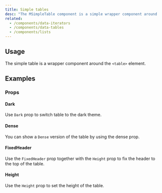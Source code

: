 ```yaml
---
title: Simple tables
desc: "The MSimpleTable component is a simple wrapper component around the <table> element. Inside the component you can use all the regular table elements such as <thead>, <tbody>, <tr>, etc."
related:
  - /components/data-iterators
  - /components/data-tables
  - /components/lists
---
```


## Usage

The simple table is a wrapper component around the `<table>` element.

<masa-example file="Examples.components.simple_tables.Usage"></masa-example>

## Examples

### Props

#### Dark

Use `Dark` prop to switch table to the dark theme.

<masa-example file="Examples.components.simple_tables.Dark"></masa-example>

#### Dense

You can show a `Dense` version of the table by using the dense prop.

<masa-example file="Examples.components.simple_tables.Dense"></masa-example>

#### FixedHeader

Use the `FixedHeader` prop together with the `Height` prop to fix the header to the top of the table.

<masa-example file="Examples.components.simple_tables.FixedHeader"></masa-example>

#### Height

Use the `Height` prop to set the height of the table.

<masa-example file="Examples.components.simple_tables.Height"></masa-example>